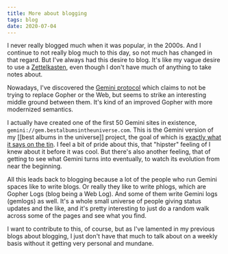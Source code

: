 ```yaml
---
title: More about blogging
tags: blog
date: 2020-07-04
---
```


I never really blogged much when it was popular, in the 2000s. And I continue to not really blog much to this day, so not much has changed in that regard. But I've always had this desire to blog. It's like my vague desire to use a [Zettelkasten](https://zettelkasten.de/posts/overview/), even though I don't have much of anything to take notes about.

Nowadays, I've discovered the [Gemini protocol](https://gemini.circumlunar.space/) which claims to not be trying to replace Gopher or the Web, but seems to strike an interesting middle ground between them. It's kind of an improved Gopher with more modernized semantics.

I actually have created one of the first 50 Gemini sites in existence, `gemini://gem.bestalbumsintheuniverse.com`. This is the Gemini version of my [[best albums in the universe]] project, the goal of which is [exactly what it says on the tin](https://tvtropes.org/pmwiki/pmwiki.php/Main/ExactlyWhatItSaysOnTheTin). I feel a bit of pride about this, that "hipster" feeling of I knew about it before it was cool. But there's also another feeling, that of getting to see what Gemini turns into eventually, to watch its evolution from near the beginning.

All this leads back to blogging because a lot of the people who run Gemini spaces like to write blogs. Or really they like to write phlogs, which are Gopher Logs (blog being a Web Log). And some of them write Gemini logs (gemlogs) as well. It's a whole small universe of people giving status updates and the like, and it's pretty interesting to just do a random walk across some of the pages and see what you find.

I want to contribute to this, of course, but as I've lamented in my previous blogs about blogging, I just don't have that much to talk about on a weekly basis without it getting very personal and mundane.
